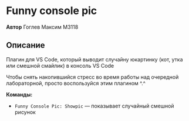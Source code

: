 # Funny console pic


**Автор** Гоглев Максим М3118

## Описание 

Плагин для VS Code, который выводит случайну юкартинку (кот, утка или смешной смайлик) в консоль VS Code

Чтобы снять накопившийся стресс во время работы над очередной лабораторной, просто воспользуйся этим плагином ^.^


**Команды:**
- `Funny Console Pic: Showpic` — показывает случайный смешной рисунок